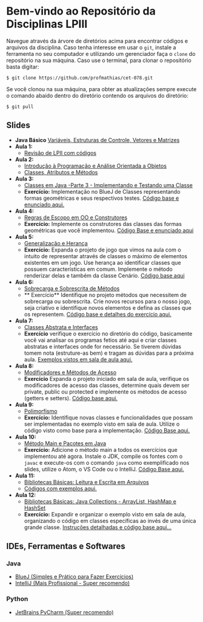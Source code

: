 # Bem-vindo ao Repositório da Disciplinas LPIII

Navegue através da árvore de diretórios acima para encontrar códigos e arquivos da disciplina.
Caso tenha interesse em usar o `git`, instale a ferramenta no seu computador e utilizando um
gerenciador faça o `clone` do repositório na sua máquina. Caso use o terminal, para clonar o
repositório basta digitar:

```
$ git clone https://github.com/profmathias/cet-078.git
```

Se você clonou na sua máquina, para obter as atualizações sempre execute o comando abaido dentro do diretório contendo
os arquivos do diretório:

```
$ git pull
```

## Slides
- **Java Básico**  [Variáveis, Estruturas de Controle, Vetores e Matrizes](https://www.icloud.com/iclouddrive/0_X3PB-3zCoTArSbEFWR7aCGQ)
- **Aula 1:**
    - [Revisão de LPII com códigos](https://github.com/profmathias/cet-078/tree/master/aula1-exemplos)
- **Aula 2:**
    - [Introdução à Programação e Análise Orientada a Objetos](https://www.icloud.com/iclouddrive/0XOC0zx153RF7Tj9tN5dPQKDg)
    - [Classes, Atributos e Métodos](https://www.icloud.com/iclouddrive/0MPZU1w60AGnxzn6zcQIsDd1A)
- **Aula 3:**
    - [Classes em Java -Parte 3 - Implementando e Testando uma Classe](https://www.icloud.com/iclouddrive/0AEI5bZKNqpFkp3dMEutl7UPg#Parte_3_-_Implementando_e_Testando_uma_Classe)
    - **Exercício:** Implementação no BlueJ de Classes representando formas geométricas e seus respectivos testes. [Código base e enunciado aqui.](https://github.com/profmathias/cet-078/tree/master/Aula3-Primeira-Classe-OO)
- **Aula 4:**
    - [Regras de Escopo em OO e Construtores](https://www.icloud.com/iclouddrive/0_5Y7Li5pGrExBAqHRFKbL0RQ#Parte_4_-_Regras_de_Escopo_em_OO_e_Construtores)
    - **Exercício:** Implemente os construtores das classes das formas geométricas que você implementou. [Código Base e enunciado aqui](https://github.com/profmathias/cet-078/tree/master/Aula4-Construtores)
- **Aula 5:**
    - [Generalização e Herança](https://www.icloud.com/iclouddrive/0u-Tuyx-lOlwhy-tPhbQHaAnA)
    - **Exercício:** Expanda o projeto de jogo que vimos na aula com o intuito de representar através de classes o máximo
    de elementos existentes em um jogo. Use herança ao identificar classes que possuem características em comum. Implemente o método renderizar delas e também da classe Cenário. [Código base aqui](https://github.com/profmathias/cet-078/tree/master/Aula5-Heranca)
- **Aula 6:**
    - [Sobrecarga e Sobrescrita de Métodos](https://www.icloud.com/iclouddrive/0orpUuYW4isWh1qfKBFgRdKPA)
    - ** Exercício** Identifique no projeto métodos que necessitem de sobrecarga ou sobrescrita. Crie novos recursos para o nosso jogo, seja criativo e identifique novos elementos e defina as classes que os representem. [Código base e detalhes do exercício aqui.](https://github.com/profmathias/cet-078/tree/master/Aula6-Sobrecarga-e-sobrescrita-de-metodos)
- **Aula 7:**
    - [Classes Abstrata e Interfaces](https://www.icloud.com/iclouddrive/03OvAW04xpYLdX-jCJskfpI-g#Parte_7_-_Interface_e_Classes_Abstratas)
    - **Exercício** verifique o exercício no diretório do código, basicamente você vai analisar os programas fetios até aqui e criar classes abstratas e interfaces onde for necessário. Se tiverem dúvidas tomem nota (estruture-as bem) e tragam as dúvidas para a próxima aula. [Exemplos vistos em sala de aula aqui.](https://github.com/profmathias/cet-078/tree/master/Aula7-Classes-Abstratas-e-Interfaces)
- **Aula 8:**
    - [Modificadores e Métodos de Acesso](https://www.icloud.com/iclouddrive/0RU9As8_A2an5m1ubNT0Qv4pg)
    - **Exercício** Expanda o projeto iniciado em sala de aula, verifique os modificadores de acesso das classes, determine quais devem ser private, public
    ou protected e implemente os métodos de acesso (getters e setters). [Código base aqui.](https://github.com/profmathias/cet-078/tree/master/Aula8-Modificadores-de-Acesso-Getter-e-Setters)
- **Aula 9:**
    - [Polimorfismo](https://www.icloud.com/iclouddrive/0UNnWkuZbDqO5dCYU1qOWPcdA#Parte_9_-_Polimorfismo)
    - **Exercício:** Identifique novas classes e funcionalidades que possam ser implementadas no exemplo visto em sala de aula. Utilize o código visto como base para a implementação. [Código Base aqui.](https://github.com/profmathias/cet-078/tree/master/Aula9-Polimorfismo)
- **Aula 10:**
    - [Método Main e Pacotes em Java](https://www.icloud.com/iclouddrive/08b8_s8h6zy760M6MV6__IkYA)
    - **Exercício:** Adicione o método main a todos os exercícios que implementou até agora. Instale o JDK, compile os fontes com o `javac` e execute-os
    com o comando `java` como exemplificado nos slides, utilize o Atom, o VS Code ou o IntelliJ. [Código Base aqui.](https://github.com/profmathias/cet-078/tree/master/Aula10-Pacotes-Java-Metodo-e-Classe-Main)
- **Aula 11:**
    - [Bibliotecas Básicas: Leitura e Escrita em Arquivos](https://www.icloud.com/iclouddrive/0KErg-WXZ_R53ZPDAextr9egQ)
    - [Códigos com exemplos aqui.](https://github.com/profmathias/cet-078/tree/master/Aula11-Bibliotecas-Basicas-Arquivos)
- **Aula 12:**
    - [Bibliotecas Básicas: Java Collections - ArrayList, HashMap e HashSet](https://www.icloud.com/iclouddrive/0V16f3iBS1SH-EmxJnAhbwd-g)
    - **Exercício:** Expandir e organizar o exemplo visto em sala de aula, organizando o código em classes específicas ao invés de uma única grande classe. [Instruções detalhadas e código base aqui...](https://github.com/profmathias/cet-078/tree/master/Aula12-Bibliotecas-Basicas-Collections)


## IDEs, Ferramentas e Softwares

### Java
- [BlueJ (Simples e Prático para Fazer Exercícios)](https://www.bluej.org)
- [IntelliJ (Mais Profissional - Super recomendo)](https://www.jetbrains.com/products.html#type=ide)

### Python

- [JetBrains PyCharm (Super recomendo)](https://www.jetbrains.com/products.html#type=ide)

